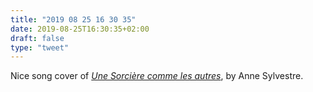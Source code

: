```yaml
---
title: "2019 08 25 16 30 35"
date: 2019-08-25T16:30:35+02:00
draft: false
type: "tweet"
---
```

Nice song cover of [*Une Sorcière comme les autres*](https://www.youtube.com/watch?v=ebOvxJcBkNM), by Anne Sylvestre.
